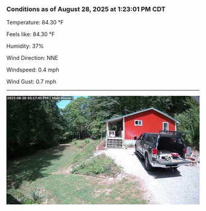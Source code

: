 ### Conditions as of August 28, 2025 at 1:23:01 PM CDT 

Temperature: 84.30 &deg;F

Feels like: 84.30 &deg;F

Humidity: 37%

Wind Direction: NNE

Windspeed: 0.4 mph

Wind Gust: 0.7 mph

---

<img src="./images/latest.jpeg"/>

